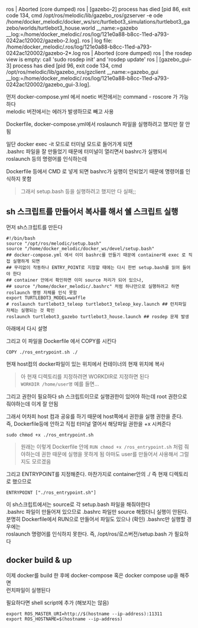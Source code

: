 ros  | Aborted (core dumped)
ros  | [gazebo-2] process has died [pid 86, exit code 134, cmd /opt/ros/melodic/lib/gazebo_ros/gzserver -e ode /home/docker_melodic/docker_ws/src/turtlebot3_simulations/turtlebot3_gazebo/worlds/turtlebot3_house.world __name:=gazebo __log:=/home/docker_melodic/.ros/log/121e0a88-b8cc-11ed-a793-0242ac120002/gazebo-2.log].
ros  | log file: /home/docker_melodic/.ros/log/121e0a88-b8cc-11ed-a793-0242ac120002/gazebo-2*.log
ros  | Aborted (core dumped)
ros  | the rosdep view is empty: call 'sudo rosdep init' and 'rosdep update'
ros  | [gazebo_gui-3] process has died [pid 96, exit code 134, cmd /opt/ros/melodic/lib/gazebo_ros/gzclient __name:=gazebo_gui __log:=/home/docker_melodic/.ros/log/121e0a88-b8cc-11ed-a793-0242ac120002/gazebo_gui-3.log].




먼저 docker-compose.yml 에서 noetic 버전에서는 command - roscore 가 가능하다   
melodic 버전에서는 에러가 발생하므로 빼고 사용  

Dockerfile, docker-compose.yml에서 roslaunch 파일을 실행하려고 했지만 잘 안됨  

일단 docker exec -it 모드로 터미널 모드로 들어가게 되면  
.bashrc 파일을 잘 만들었기 때문에 터미널이 열리면서 bashrc가 실행되서 roslaunch 등의 명령어를 인식하는데   

Dockerfile 등에서 CMD 로 넣게 되면 bashrc가 실행이 안되었기 때문에 명령어를 인식하지 못함  

> 그래서 setup.bash 등을 실행하려고 했지만 다 실패;;



## sh 스크립트를 만들어서 복사를 해서 쉘 스크립트 실행
먼저 sh스크립트를 만든다  

```
#!/bin/bash
source "/opt/ros/melodic/setup.bash"
source "/home/docker_melodic/docker_ws/devel/setup.bash"
## docker-compose.yml 에서 이미 bashrc를 만들기 때문에 container에 exec 로 직접 실행하게 되면
## 무리없이 작동하나 ENTRY_POINT로 지정할 때에는 다시 한번 setup.bash를 읽어 들어야 한다
## container 안에서 확인하면 이미 source 처리가 되어 있으나,
## source "/home/docker_melodic/.bashrc" 처럼 하나만으로 실행하려고 하면 roslaunch 명령 자체를 인식 못함
export TURTLEBOT3_MODEL=waffle
# roslaunch turtlebot3_teleop turtlebot3_teleop_key.launch ## 런치파일 자체는 실행되는 것 확인
roslaunch turtlebot3_gazebo turtlebot3_house.launch ## rosdep 문제 발생
```
아래에서 다시 설명


그리고 이 파일을 Dockerfile 에서 COPY를 시킨다  
```
COPY ./ros_entrypoint.sh ./
```

현재 host컴의 docker파일이 있는 위치에서 컨테이너의 현재 위치에 복사

> 아 현재 디렉토리를 지정하려면 WORKDIR로 지정하면 된다   
> `WORKDIR /home/user명`  예를 들면...


그리고 권한이 필요하다  sh 스크립트이므로 실행권한이 있어야 하는데 root 권한으로 줘야하는데 이게 잘 안됨   

그래서 어차피 host 컴과 공유를 하기 때문에 host쪽에서 권한을 실행 권한을 준다.  
즉, Dockerfile등에 안하고 직접 터미널 열어서 해당파일 권한을 +x 시켜준다 
```
sudo chmod +x ./ros_entrypoint.sh
```


> 원래는 이렇게 Dockerfile 안에 `RUN chmod +x /ros_entrypoint.sh` 처럼 줘야하는데 권한 때문에 실행을 못하게 됨
> 아마도 user를 만들어서 사용해서 그럴지도 모르겠음   

그리고 ENTRYPOINT를 지정해준다. 마찬가지로 container안의 ./ 즉 현재 디렉토리로 했으므로  
```
ENTRYPOINT ["./ros_entrypoint.sh"]
```


이 sh스크립트에서는 source로 각 setup.bash 파일을 해줘야한다   
.bashrc 파일이 만들어져 있으므로 .bashrc 파일만 source 해줬더니 실행이 안된다.  
분명히 Dockerfile에서 RUN으로 만들어서 파일도 있으나 (확인) .bashrc만 실행할 경우에는   
roslaunch 명령어를 인식하지 못한다. 즉, /opt/ros/로스버전/setup.bash 가 필요하다


## docker build & up
이제 docker를 build 한 후에 docker-compose 혹은 docker compose up을 해주면  
런치파일이 실행된다   



필요하다면 shell script에 추가 (해보지는 않음)
```
export ROS_MASTER_URI=http://$(hostname --ip-address):11311  
export ROS_HOSTNAME=$(hostname --ip-address)
```